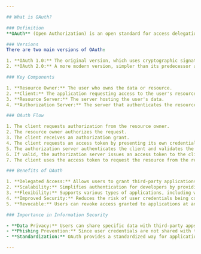 ```yaml
---

## What is OAuth?

### Definition
**OAuth** (Open Authorization) is an open standard for access delegation commonly used for token-based authentication and authorization. It allows third-party services to access user information without exposing user credentials. Instead, it uses access tokens.

### Versions
There are two main versions of OAuth:

1. **OAuth 1.0:** The original version, which uses cryptographic signatures for security.
2. **OAuth 2.0:** A more modern version, simpler than its predecessor and more widely adopted. It relies on HTTPS for security rather than cryptographic signatures.

### Key Components

1. **Resource Owner:** The user who owns the data or resource.
2. **Client:** The application requesting access to the user's resource.
3. **Resource Server:** The server hosting the user's data.
4. **Authorization Server:** The server that authenticates the resource owner and issues access tokens to the client.

### OAuth Flow

1. The client requests authorization from the resource owner.
2. The resource owner authorizes the request.
3. The client receives an authorization grant.
4. The client requests an access token by presenting its own credentials and the authorization grant.
5. The authorization server authenticates the client and validates the authorization grant.
6. If valid, the authorization server issues an access token to the client.
7. The client uses the access token to request the resource from the resource server.

### Benefits of OAuth

1. **Delegated Access:** Allows users to grant third-party applications limited access to their resources without sharing their credentials.
2. **Scalability:** Simplifies authentication for developers by providing a common framework that works across different platforms and services.
3. **Flexibility:** Supports various types of applications, including web apps, mobile apps, and desktop apps.
4. **Improved Security:** Reduces the risk of user credentials being compromised as they are not shared with third-party apps. Instead, short-lived tokens are used.
5. **Revocable:** Users can revoke access granted to applications at any time.

### Importance in Information Security

- **Data Privacy:** Users can share specific data with third-party apps while keeping other data private.
- **Phishing Prevention:** Since user credentials are not shared with third-party apps, the risk of phishing attacks is reduced.
- **Standardization:** OAuth provides a standardized way for applications to request and obtain access to resources, promoting best practices across the industry.

---
```


